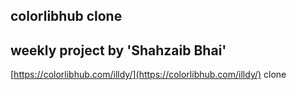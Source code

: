 ## colorlibhub clone


## weekly project by 'Shahzaib Bhai'


[https://colorlibhub.com/illdy/](https://colorlibhub.com/illdy/) clone
